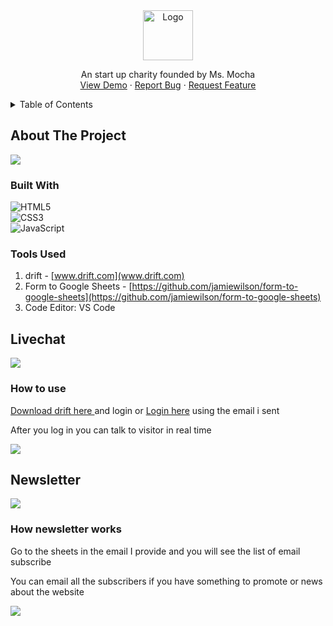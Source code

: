 <div align="center">
  <a href="https://lugh-tuatha.github.io/hands-for-filipinos/">
    <img src="images/logo.png" alt="Logo" height="80">
  </a>

  <p align="center">
    An start up charity founded by Ms. Mocha
    <br />
    <a href="https://lugh-tuatha.github.io/hands-for-filipinos/">View Demo</a>
    ·
    <a href="https://github.com/lugh-tuatha/hands-for-filipinos/issues">Report Bug</a>
    ·
    <a href="https://github.com/lugh-tuatha/hands-for-filipinos/issues">Request Feature</a>
  </p>
</div>

<!-- TABLE OF CONTENTS -->
<details>
  <summary>Table of Contents</summary>
  <ol>
    <li>
      <a href="#about-the-project">About The Project</a>
      <ul>
        <li><a href="#built-with">Built With</a></li>
      </ul>
    </li>
    <li>
      <a href="#Livechat">About the livechat</a>
      <ul>
        <li><a href="#How-to-use">How to use drift</a></li>
      </ul>
    </li>
    <li>
      <a href="#Newsletter">Newsletter</a>
      <ul>
        <li><a href="#How-newsletter-works">How newsletter works</a></li>
      </ul>
    </li>
  <ol>
</details>

## About The Project

<img src="images\readme img\README BANNER.png">

### Built With
![HTML5](https://img.shields.io/badge/html5-%23E34F26.svg?style=for-the-badge&logo=html5&logoColor=white)<br>
![CSS3](https://img.shields.io/badge/css3-%231572B6.svg?style=for-the-badge&logo=css3&logoColor=white)<br>
![JavaScript](https://img.shields.io/badge/javascript-%23323330.svg?style=for-the-badge&logo=javascript&logoColor=%23F7DF1E)

### Tools Used

1. drift - [www.drift.com](www.drift.com)
2. Form to Google Sheets - [https://github.com/jamiewilson/form-to-google-sheets](https://github.com/jamiewilson/form-to-google-sheets)
3. Code Editor: VS Code

## Livechat
    
<img src="images\readme img\Livechat.png">

### How to use
<p><a href="https://gethelp.drift.com/s/article/Featured-Downloads"> Download drift here </a>and login or <a href="https://start.drift.com/login">Login here</a> using the email i sent</p>
<p>After you log in you can talk to visitor in real time</p>
<img src="images\readme img\drift.png">

## Newsletter

<img src="images\readme img\newsletter.png">

### How newsletter works
<p>Go to the sheets in the email I provide and you will see the list of email subscribe</p>
<p>You can email all the subscribers if you have something to promote or news about the website</p>
<img src="images\readme img\sheets.png">


